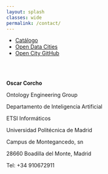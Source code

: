 ```yaml
---
layout: splash
classes: wide
permalink: /contact/
---
```

<head>
<link href="/CatalogoFEMP/stylesheet.css" rel="stylesheet"/>
  <link rel="stylesheet" href="https://cdnjs.cloudflare.com/ajax/libs/font-awesome/4.7.0/css/font-awesome.min.css"> 
  <nav class="style-4">
<ul class="menu-4">
	<li class="current"><a href="https://opencitydata.github.io/CatalogoFEMP/" data-hover="Catálogo">Catálogo</a></li>
	<li class="left"><a href="http://vocab.linkeddata.es/datosabiertos/" data-hover="Open Data Cities">Open Data Cities</a></li>
	<li class="left"><a href="https://github.com/opencitydata/" data-hover="Open City GitHub">Open City GitHub</a></li>	
</ul>
	</nav>
	<br><br>
  
</head>

**Oscar Corcho**  
	

Ontology Engineering Group  
	

Departamento de Inteligencia Artificial   
	

ETSI Informáticos   
	

Universidad Politécnica de Madrid   
	

Campus de Montegancedo, sn   
	

28660 Boadilla del Monte, Madrid   
	

Tel: +34 910672911   
	
	
<br><br>





<!-- /**
	<form  action="https://formspree.io/f/..."  method="POST" >
  <label class="labelForm">
    Email:
	  <br>
    <input type="email" name="_replyto" placeholder="Your email..." style="height:50px">
  </label>
  <label class="labelForm">
    Message:
	  <br>
    <textarea name="message" placeholder="Your message..." style="height:200px"></textarea>
  </label>

<div class="bc">
  <button type="submit" class="buttonForm">Send</button>
		</div>
</form>
	
	<br>
	**/-->
	
